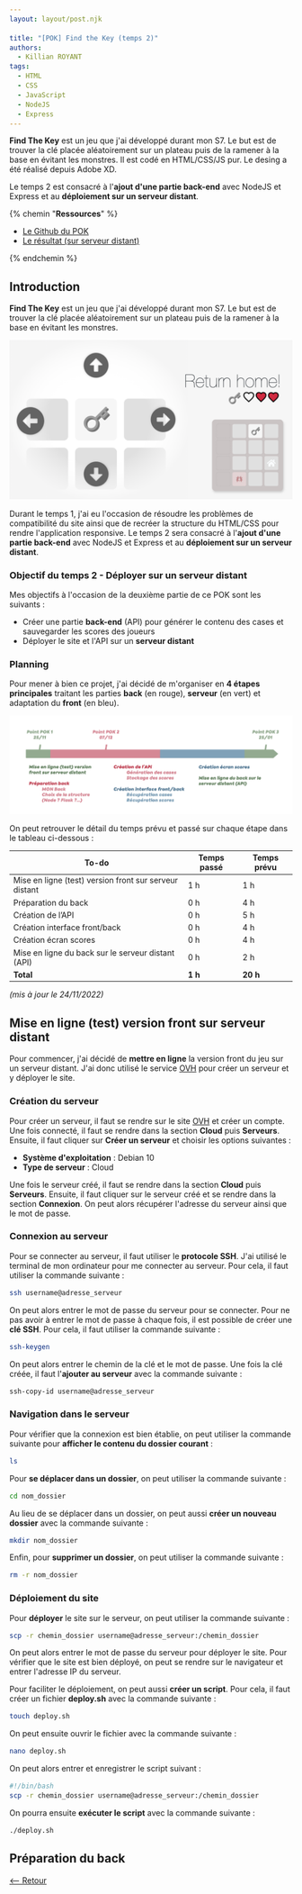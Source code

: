 ```yaml
---
layout: layout/post.njk

title: "[POK] Find the Key (temps 2)"
authors:
  - Killian ROYANT
tags:
  - HTML
  - CSS
  - JavaScript
  - NodeJS
  - Express
---
```


<!-- début résumé -->

**Find The Key** est un jeu que j'ai développé durant mon S7. Le but est de trouver la clé placée aléatoirement sur un plateau puis de la ramener à la base en évitant les monstres. Il est codé en HTML/CSS/JS pur. Le desing a été réalisé depuis Adobe XD.

Le temps 2 est consacré à l'**ajout d'une partie back-end** avec NodeJS et Express et au **déploiement sur un serveur distant**.

<!-- fin résumé -->

{% chemin "**Ressources**" %}

- [Le Github du POK](https://github.com/royantk/FindTheKey)
- [Le résultat (sur serveur distant)](http://cerfeuil.ovh1.ec-m.fr/)

{% endchemin %}

## Introduction

**Find The Key** est un jeu que j'ai développé durant mon S7. Le but est de trouver la clé placée aléatoirement sur un plateau puis de la ramener à la base en évitant les monstres.

![Image Find The Key](FindTheKey.png)

Durant le temps 1, j'ai eu l'occasion de résoudre les problèmes de compatibilité du site ainsi que de recréer la structure du HTML/CSS pour rendre l'application responsive. Le temps 2 sera consacré à l'**ajout d'une partie back-end** avec NodeJS et Express et au **déploiement sur un serveur distant**.

### Objectif du temps 2 - Déployer sur un serveur distant

Mes objectifs à l'occasion de la deuxième partie de ce POK sont les suivants :

- Créer une partie **back-end** (API) pour générer le contenu des cases et sauvegarder les scores des joueurs
- Déployer le site et l'API sur un **serveur distant**

### Planning

Pour mener à bien ce projet, j'ai décidé de m'organiser en **4 étapes principales** traitant les parties **back** (en rouge), **serveur** (en vert) et adaptation du **front** (en bleu).

![Image planning](planning.png)

On peut retrouver le détail du temps prévu et passé sur chaque étape dans le tableau ci-dessous :

| **To-do**                                              | **Temps passé** | **Temps prévu** |
| ------------------------------------------------------ | --------------- | --------------- |
| Mise en ligne (test) version front sur serveur distant | 1 h             | 1 h             |
| Préparation du back                                    | 0 h             | 4 h             |
| Création de l’API                                      | 0 h             | 5 h             |
| Création interface front/back                          | 0 h             | 4 h             |
| Création écran scores                                  | 0 h             | 4 h             |
| Mise en ligne du back sur le serveur distant (API)     | 0 h             | 2 h             |
| **Total**                                              | **1 h**         | **20 h**        |

*(mis à jour le 24/11/2022)*

## Mise en ligne (test) version front sur serveur distant

Pour commencer, j'ai décidé de **mettre en ligne** la version front du jeu sur un serveur distant. J'ai donc utilisé le service [OVH](https://www.ovh.com/fr/) pour créer un serveur et y déployer le site.

### Création du serveur

Pour créer un serveur, il faut se rendre sur le site [OVH](https://www.ovh.com/fr/) et créer un compte. Une fois connecté, il faut se rendre dans la section **Cloud** puis **Serveurs**. Ensuite, il faut cliquer sur **Créer un serveur** et choisir les options suivantes :

- **Système d'exploitation** : Debian 10
- **Type de serveur** : Cloud

Une fois le serveur créé, il faut se rendre dans la section **Cloud** puis **Serveurs**. Ensuite, il faut cliquer sur le serveur créé et se rendre dans la section **Connexion**. On peut alors récupérer l'adresse du serveur ainsi que le mot de passe.

### Connexion au serveur

Pour se connecter au serveur, il faut utiliser le **protocole SSH**. J'ai utilisé le terminal de mon ordinateur pour me connecter au serveur. Pour cela, il faut utiliser la commande suivante :

```bash
ssh username@adresse_serveur
```

On peut alors entrer le mot de passe du serveur pour se connecter. Pour ne pas avoir à entrer le mot de passe à chaque fois, il est possible de créer une **clé SSH**. Pour cela, il faut utiliser la commande suivante :

```bash
ssh-keygen
```

On peut alors entrer le chemin de la clé et le mot de passe. Une fois la clé créée, il faut l'**ajouter au serveur** avec la commande suivante :

```bash
ssh-copy-id username@adresse_serveur
```

### Navigation dans le serveur

Pour vérifier que la connexion est bien établie, on peut utiliser la commande suivante pour **afficher le contenu du dossier courant** :

```bash
ls
```

Pour **se déplacer dans un dossier**, on peut utiliser la commande suivante :

```bash
cd nom_dossier
```

Au lieu de se déplacer dans un dossier, on peut aussi **créer un nouveau dossier** avec la commande suivante :

```bash
mkdir nom_dossier
```

Enfin, pour **supprimer un dossier**, on peut utiliser la commande suivante :

```bash
rm -r nom_dossier
```

### Déploiement du site

Pour **déployer** le site sur le serveur, on peut utiliser la commande suivante :

```bash
scp -r chemin_dossier username@adresse_serveur:/chemin_dossier
```

On peut alors entrer le mot de passe du serveur pour déployer le site. Pour vérifier que le site est bien déployé, on peut se rendre sur le navigateur et entrer l'adresse IP du serveur.

Pour faciliter le déploiement, on peut aussi **créer un script**. Pour cela, il faut créer un fichier **deploy.sh** avec la commande suivante :

```bash
touch deploy.sh
```

On peut ensuite ouvrir le fichier avec la commande suivante :

```bash
nano deploy.sh
```

On peut alors entrer et enregistrer le script suivant :

```bash
#!/bin/bash
scp -r chemin_dossier username@adresse_serveur:/chemin_dossier
```

On pourra ensuite **exécuter le script** avec la commande suivante :

```bash
./deploy.sh
```

## Préparation du back

[<-- Retour](../)

